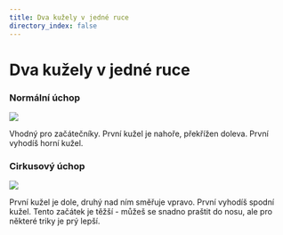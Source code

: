 ```yaml
---
title: Dva kužely v jedné ruce
directory_index: false
---
```


# Dva kužely v jedné ruce

### Normální úchop

![](/img/k/kuzely-grip-normal.png)

Vhodný pro začátečníky. První kužel je nahoře, překřížen doleva. První vyhodíš horní kužel.

### Cirkusový úchop

![](/img/k/kuzely-grip-cirkus.png)

První kužel je dole, druhý nad ním směřuje vpravo. První vyhodíš spodní kužel. Tento začátek je těžší - můžeš se snadno praštit do nosu, ale pro některé triky je prý lepší.